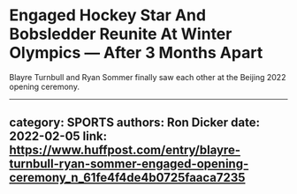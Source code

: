 # Engaged Hockey Star And Bobsledder Reunite At Winter Olympics — After 3 Months Apart

Blayre Turnbull and Ryan Sommer finally saw each other at the Beijing 2022 opening ceremony.

---
category: SPORTS
authors: Ron Dicker
date: 2022-02-05
link: https://www.huffpost.com/entry/blayre-turnbull-ryan-sommer-engaged-opening-ceremony_n_61fe4f4de4b0725faaca7235
---
